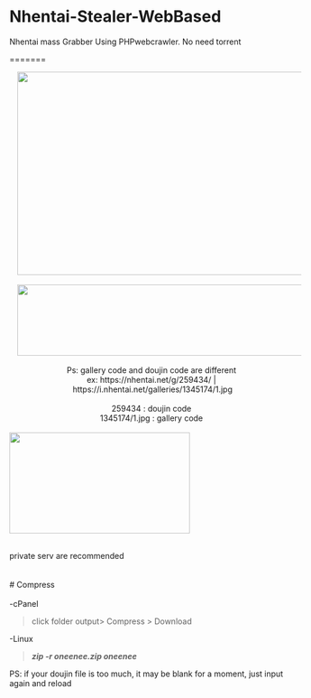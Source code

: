 # Nhentai-Stealer-WebBased
Nhentai mass Grabber Using PHPwebcrawler.
No need torrent

=======
<br />

<div class="separator" style="clear: both; text-align: center;">
<a href="https://2.bp.blogspot.com/-KmLk_mexljE/XE9dA3Igo1I/AAAAAAAAIwc/evll3qW_MCgL8QNIeAR4IcseSxRu1pn0QCLcBGAs/s1600/Screenshot_6.png" imageanchor="1" style="margin-left: 1em; margin-right: 1em;"><img border="0" data-original-height="900" data-original-width="1600" height="360" src="https://2.bp.blogspot.com/-KmLk_mexljE/XE9dA3Igo1I/AAAAAAAAIwc/evll3qW_MCgL8QNIeAR4IcseSxRu1pn0QCLcBGAs/s640/Screenshot_6.png" width="640" /></a></div>
<div class="separator" style="clear: both; text-align: center;">
</div>
<div class="separator" style="clear: both; text-align: center;">
</div>
<div class="separator" style="clear: both; text-align: center;">
<br /></div>
<div class="separator" style="clear: both; text-align: center;">
<a href="https://2.bp.blogspot.com/-oPMhj6thvPc/XEI7o2OlHGI/AAAAAAAABMk/I_-yMuNQ0LoZ4P_BlGZA7HWqzVYyawQ-gCEwYBhgL/s1600/Screenshot_4.jpg" imageanchor="1" style="margin-left: 1em; margin-right: 1em;"><img border="0" data-original-height="234" data-original-width="1175" height="126" src="https://2.bp.blogspot.com/-oPMhj6thvPc/XEI7o2OlHGI/AAAAAAAABMk/I_-yMuNQ0LoZ4P_BlGZA7HWqzVYyawQ-gCEwYBhgL/s640/Screenshot_4.jpg" width="640" /></a></div>
<div class="separator" style="clear: both; text-align: center;">
<br /></div>
<div class="separator" style="clear: both; text-align: center;">
Ps: gallery code and doujin code are different</div>
<div class="separator" style="clear: both; text-align: center;">
ex:&nbsp;https://nhentai.net/g/259434/ |&nbsp;https://i.nhentai.net/galleries/1345174/1.jpg</div>
<div class="separator" style="clear: both; text-align: center;">
<br /></div>
<div class="separator" style="clear: both; text-align: center;">
259434 : doujin code</div>
<div class="separator" style="clear: both; text-align: center;">
1345174/1.jpg : gallery code</div>
<div class="separator" style="clear: both; text-align: center;">
<br /></div>
<div class="separator" style="clear: both; text-align: center;">
<a href="https://1.bp.blogspot.com/-yjcmIbRPpFI/XEI9aSZuWkI/AAAAAAAABMw/8QNQwzwU8NMyjSf3-BlKJOPbcsaPNEMywCLcBGAs/s1600/Screenshot_5.jpg" imageanchor="1" style="clear: left; float: left; margin-bottom: 1em; margin-right: 1em;"><img border="0" data-original-height="900" data-original-width="1600" height="179" src="https://1.bp.blogspot.com/-yjcmIbRPpFI/XEI9aSZuWkI/AAAAAAAABMw/8QNQwzwU8NMyjSf3-BlKJOPbcsaPNEMywCLcBGAs/s320/Screenshot_5.jpg" width="320" /></a></div>
<div class="separator" style="clear: both; text-align: center;">
<br /></div>
<div class="separator" style="clear: both; text-align: left;">
private serv are recommended</div>
<div class="separator" style="clear: both; text-align: center;">
<br /></div>
<div class="separator" style="clear: both; text-align: center;">
</div>
<div class="separator" style="clear: both; text-align: center;">
<br /></div>
<div class="separator" style="clear: both; text-align: center;">
</div>
<div style="text-align: left;">
# Compress
<div style="text-align: left;">
<br /></div>
<div style="text-align: left;">
-cPanel</div>
<blockquote class="tr_bq" style="text-align: left;">
click folder output&gt; Compress &gt; Download</blockquote>
<div style="text-align: left;">
-Linux </div>
<blockquote class="tr_bq" style="text-align: left;">
<i><b>zip -r oneenee.zip oneenee</b></i></blockquote>
PS: if your doujin file is too much, it may be blank for a moment, just input again and reload<br />
<div style="text-align: center;">
<br /></div>
